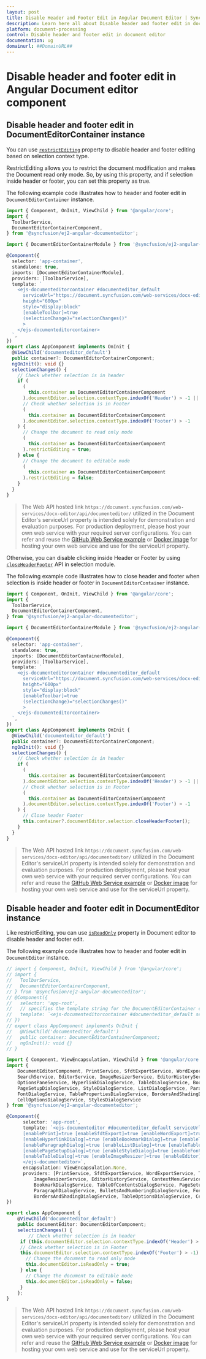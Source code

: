 ```yaml
---
layout: post
title: Disable Header and Footer Edit in Angular Document Editor | Syncfusion
description: Learn here all about Disable header and footer edit in document editor in Syncfusion Angular Document editor component of Syncfusion Essential JS 2 and more.
platform: document-processing
control: Disable header and footer edit in document editor 
documentation: ug
domainurl: ##DomainURL##
---
```


# Disable header and footer edit in Angular Document editor component

## Disable header and footer edit in DocumentEditorContainer instance

You can use [`restrictEditing`](https://ej2.syncfusion.com/angular/documentation/api/document-editor/-container#restrictediting) property to disable header and footer editing based on selection context type.

RestrictEditing allows you to restrict the document modification and makes the Document read only mode. So, by using this property, and if selection inside header or footer, you can set this property as true.

The following example code illustrates how to header and footer edit in `DocumentEditorContainer` instance.

```typescript
import { Component, OnInit, ViewChild } from '@angular/core';
import {
  ToolbarService,
  DocumentEditorContainerComponent,
} from '@syncfusion/ej2-angular-documenteditor';

import { DocumentEditorContainerModule } from '@syncfusion/ej2-angular-documenteditor';

@Component({
  selector: 'app-container',
  standalone: true,
  imports: [DocumentEditorContainerModule],
  providers: [ToolbarService],
  template: `
    <ejs-documenteditorcontainer #documenteditor_default 
      serviceUrl="https://document.syncfusion.com/web-services/docx-editor/api/documenteditor/" 
      height="600px" 
      style="display:block" 
      [enableToolbar]=true 
      (selectionChange)="selectionChanges()"
      >
    </ejs-documenteditorcontainer>
  `,
})
export class AppComponent implements OnInit {
  @ViewChild('documenteditor_default')
  public container?: DocumentEditorContainerComponent;
  ngOnInit(): void {}
  selectionChanges() {
    // Check whether selection is in header
    if (
      (
        this.container as DocumentEditorContainerComponent
      ).documentEditor.selection.contextType.indexOf('Header') > -1 ||
      // Check whether selection is in Footer
      (
        this.container as DocumentEditorContainerComponent
      ).documentEditor.selection.contextType.indexOf('Footer') > -1
    ) {
      // Change the document to read only mode
      (
        this.container as DocumentEditorContainerComponent
      ).restrictEditing = true;
    } else {
      // Change the document to editable mode
      (
        this.container as DocumentEditorContainerComponent
      ).restrictEditing = false;
    }
  }
}
```

> The Web API hosted link `https://document.syncfusion.com/web-services/docx-editor/api/documenteditor/` utilized in the Document Editor's serviceUrl property is intended solely for demonstration and evaluation purposes. For production deployment, please host your own web service with your required server configurations. You can refer and reuse the [GitHub Web Service example](https://github.com/SyncfusionExamples/EJ2-DocumentEditor-WebServices) or [Docker image](https://hub.docker.com/r/syncfusion/word-processor-server) for hosting your own web service and use for the serviceUrl property.

Otherwise, you can disable clicking inside Header or Footer by using [`closeHeaderFooter`](https://ej2.syncfusion.com/angular/documentation/api/document-editor/selection/#closeheaderfooter) API in selection module.

The following example code illustrates how to close header and footer when selection is inside header or footer in `DocumentEditorContainer` instance.

```typescript
import { Component, OnInit, ViewChild } from '@angular/core';
import {
  ToolbarService,
  DocumentEditorContainerComponent,
} from '@syncfusion/ej2-angular-documenteditor';

import { DocumentEditorContainerModule } from '@syncfusion/ej2-angular-documenteditor';

@Component({
  selector: 'app-container',
  standalone: true,
  imports: [DocumentEditorContainerModule],
  providers: [ToolbarService],
  template: `
    <ejs-documenteditorcontainer #documenteditor_default 
      serviceUrl="https://document.syncfusion.com/web-services/docx-editor/api/documenteditor/" 
      height="600px" 
      style="display:block" 
      [enableToolbar]=true 
      (selectionChange)="selectionChanges()"
      >
    </ejs-documenteditorcontainer>
  `,
})
export class AppComponent implements OnInit {
  @ViewChild('documenteditor_default')
  public container?: DocumentEditorContainerComponent;
  ngOnInit(): void {}
  selectionChanges() {
    // Check whether selection is in header
    if (
      (
        this.container as DocumentEditorContainerComponent
      ).documentEditor.selection.contextType.indexOf('Header') > -1 ||
      // Check whether selection is in Footer
      (
        this.container as DocumentEditorContainerComponent
      ).documentEditor.selection.contextType.indexOf('Footer') > -1
    ) {
      // Close header Footer
      this.container?.documentEditor.selection.closeHeaderFooter();
    }
  }
}
```
> The Web API hosted link `https://document.syncfusion.com/web-services/docx-editor/api/documenteditor/` utilized in the Document Editor's serviceUrl property is intended solely for demonstration and evaluation purposes. For production deployment, please host your own web service with your required server configurations. You can refer and reuse the [GitHub Web Service example](https://github.com/SyncfusionExamples/EJ2-DocumentEditor-WebServices) or [Docker image](https://hub.docker.com/r/syncfusion/word-processor-server) for hosting your own web service and use for the serviceUrl property.

## Disable header and footer edit in DocumentEditor instance

Like restrictEditing, you can use [`isReadOnly`](https://ej2.syncfusion.com/angular/documentation/api/document-editor/#isreadonly) property in Document editor to disable header and footer edit.

The following example code illustrates how to header and footer edit in `DocumentEditor` instance.

```typescript
// import { Component, OnInit, ViewChild } from '@angular/core';
// import {
//   ToolbarService,
//   DocumentEditorContainerComponent,
// } from '@syncfusion/ej2-angular-documenteditor';
// @Component({
//   selector: 'app-root',
//   // specifies the template string for the DocumentEditorContainer component
//   template: `<ejs-documenteditorcontainer #documenteditor_default serviceUrl="https://document.syncfusion.com/web-services/docx-editor/api/documenteditor/" height="600px" style="display:block" [enableToolbar]=false (selectionChange)="selectionChanges()"> </ejs-documenteditorcontainer>`
// })
// export class AppComponent implements OnInit {
//   @ViewChild('documenteditor_default')
//   public container: DocumentEditorContainerComponent;
//   ngOnInit(): void {}
// }

import { Component, ViewEncapsulation, ViewChild } from '@angular/core';
import {
    DocumentEditorComponent, PrintService, SfdtExportService, WordExportService, TextExportService, SelectionService,
    SearchService, EditorService, ImageResizerService, EditorHistoryService, ContextMenuService,
    OptionsPaneService, HyperlinkDialogService, TableDialogService, BookmarkDialogService, TableOfContentsDialogService,
    PageSetupDialogService, StyleDialogService, ListDialogService, ParagraphDialogService, BulletsAndNumberingDialogService,
    FontDialogService, TablePropertiesDialogService, BordersAndShadingDialogService, TableOptionsDialogService,
    CellOptionsDialogService, StylesDialogService
} from '@syncfusion/ej2-angular-documenteditor';

@Component({
      selector: 'app-root',
      template: `<ejs-documenteditor #documenteditor_default serviceUrl="https://document.syncfusion.com/web-services/docx-editor/api/documenteditor/" height="330px" style="display:block" [isReadOnly]=false [enableSelection]=true
      [enablePrint]=true [enableSfdtExport]=true [enableWordExport]=true [enableOptionsPane]=true [enableContextMenu]=true
      [enableHyperlinkDialog]=true [enableBookmarkDialog]=true [enableTableOfContentsDialog]=true [enableSearch]=true
      [enableParagraphDialog]=true [enableListDialog]=true [enableTablePropertiesDialog]=true [enableBordersAndShadingDialog]=true
      [enablePageSetupDialog]=true [enableStyleDialog]=true [enableFontDialog]=true [enableTableOptionsDialog]=true
      [enableTableDialog]=true [enableImageResizer]=true [enableEditor]=true [enableEditorHistory]=true (selectionChange)="selectionChanges()">
      </ejs-documenteditor>`,
      encapsulation: ViewEncapsulation.None,
      providers: [PrintService, SfdtExportService, WordExportService, TextExportService, SelectionService, SearchService, EditorService,
          ImageResizerService, EditorHistoryService, ContextMenuService, OptionsPaneService, HyperlinkDialogService, TableDialogService,
          BookmarkDialogService, TableOfContentsDialogService, PageSetupDialogService, StyleDialogService, ListDialogService,
          ParagraphDialogService, BulletsAndNumberingDialogService, FontDialogService, TablePropertiesDialogService,
          BordersAndShadingDialogService, TableOptionsDialogService, CellOptionsDialogService, StylesDialogService]
})

export class AppComponent {
    @ViewChild('documenteditor_default')
    public documentEditor: DocumentEditorComponent;
    selectionChanges() {
        // Check whether selection is in header
     if (this.documentEditor.selection.contextType.indexOf('Header') > -1 ||
     // Check whether selection is in Footer
     this.documentEditor.selection.contextType.indexOf('Footer') > -1) {
       // Change the document to read only mode
       this.documentEditor.isReadOnly = true;
     } else {
       // Change the document to editable mode
       this.documentEditor.isReadOnly = false;
     }
    };
}
```

> The Web API hosted link `https://document.syncfusion.com/web-services/docx-editor/api/documenteditor/` utilized in the Document Editor's serviceUrl property is intended solely for demonstration and evaluation purposes. For production deployment, please host your own web service with your required server configurations. You can refer and reuse the [GitHub Web Service example](https://github.com/SyncfusionExamples/EJ2-DocumentEditor-WebServices) or [Docker image](https://hub.docker.com/r/syncfusion/word-processor-server) for hosting your own web service and use for the serviceUrl property.
